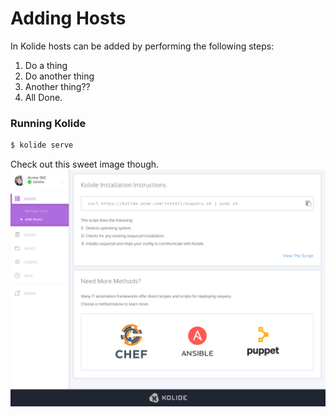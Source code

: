 # Adding Hosts

In Kolide hosts can be added by performing the following steps:

1. Do a thing
1. Do another thing
1. Another thing??
1. All Done.

### Running Kolide

```bash
$ kolide serve
```

Check out this sweet image though.
![Image of Kolide](./images/adding-hosts.png)
